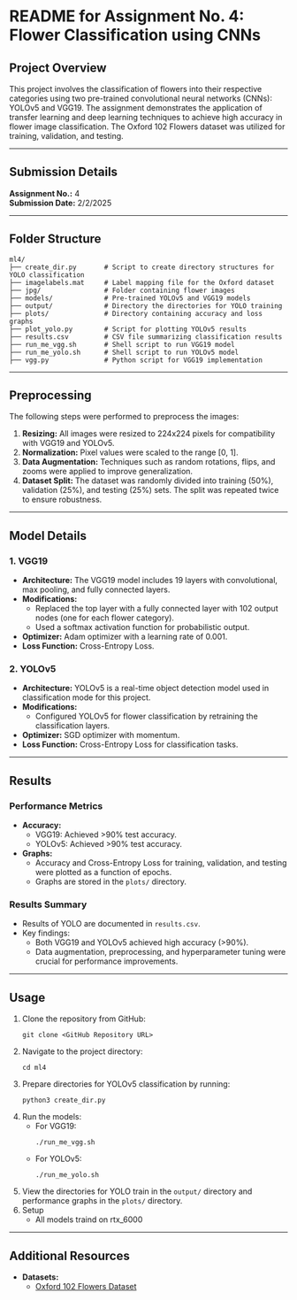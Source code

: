 # README for Assignment No. 4: Flower Classification using CNNs

## Project Overview
This project involves the classification of flowers into their respective categories using two pre-trained convolutional neural networks (CNNs): YOLOv5 and VGG19. The assignment demonstrates the application of transfer learning and deep learning techniques to achieve high accuracy in flower image classification. The Oxford 102 Flowers dataset was utilized for training, validation, and testing.

---

## Submission Details
**Assignment No.:** 4  
**Submission Date:** 2/2/2025  

---

## Folder Structure
```
ml4/
├── create_dir.py       # Script to create directory structures for YOLO classification
├── imagelabels.mat     # Label mapping file for the Oxford dataset
├── jpg/                # Folder containing flower images
├── models/             # Pre-trained YOLOv5 and VGG19 models
├── output/             # Directory the directories for YOLO training
├── plots/              # Directory containing accuracy and loss graphs
├── plot_yolo.py        # Script for plotting YOLOv5 results
├── results.csv         # CSV file summarizing classification results
├── run_me_vgg.sh       # Shell script to run VGG19 model
├── run_me_yolo.sh      # Shell script to run YOLOv5 model
├── vgg.py              # Python script for VGG19 implementation
```

---

## Preprocessing
The following steps were performed to preprocess the images:
1. **Resizing:** All images were resized to 224x224 pixels for compatibility with VGG19 and YOLOv5.
2. **Normalization:** Pixel values were scaled to the range [0, 1].
3. **Data Augmentation:** Techniques such as random rotations, flips, and zooms were applied to improve generalization.
4. **Dataset Split:** The dataset was randomly divided into training (50%), validation (25%), and testing (25%) sets. The split was repeated twice to ensure robustness.

---

## Model Details
### 1. **VGG19**
- **Architecture:** The VGG19 model includes 19 layers with convolutional, max pooling, and fully connected layers.
- **Modifications:**
  - Replaced the top layer with a fully connected layer with 102 output nodes (one for each flower category).
  - Used a softmax activation function for probabilistic output.
- **Optimizer:** Adam optimizer with a learning rate of 0.001.
- **Loss Function:** Cross-Entropy Loss.

### 2. **YOLOv5**
- **Architecture:** YOLOv5 is a real-time object detection model used in classification mode for this project.
- **Modifications:**
  - Configured YOLOv5 for flower classification by retraining the classification layers.
- **Optimizer:** SGD optimizer with momentum.
- **Loss Function:** Cross-Entropy Loss for classification tasks.

---

## Results
### Performance Metrics
- **Accuracy:**
  - VGG19: Achieved >90% test accuracy.
  - YOLOv5: Achieved >90% test accuracy.
- **Graphs:**
  - Accuracy and Cross-Entropy Loss for training, validation, and testing were plotted as a function of epochs.
  - Graphs are stored in the `plots/` directory.

### Results Summary
- Results of YOLO are documented in `results.csv`.
- Key findings:
  - Both VGG19 and YOLOv5 achieved high accuracy (>90%).
  - Data augmentation, preprocessing, and hyperparameter tuning were crucial for performance improvements.

---

## Usage
1. Clone the repository from GitHub:
   ```
   git clone <GitHub Repository URL>
   ```
2. Navigate to the project directory:
   ```
   cd ml4
   ```
3. Prepare directories for YOLOv5 classification by running:
   ```
   python3 create_dir.py
   ```
4. Run the models:
   - For VGG19:
     ```
     ./run_me_vgg.sh
     ```
   - For YOLOv5:
     ```
     ./run_me_yolo.sh
     ```
5. View the directories for YOLO train in the `output/` directory and performance graphs in the `plots/` directory.
6. Setup
   - All models traind on rtx_6000

---

## Additional Resources
- **Datasets:**
  - [Oxford 102 Flowers Dataset](https://www.robots.ox.ac.uk/~vgg/data/flowers/102/)



